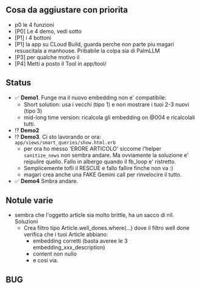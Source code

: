 ## Cosa da aggiustare con priorita

* p0 le 4 funzioni
* [P0] Le 4 demo, vedi sotto
* [P1] i 4 bottoni
* [P1] la app su CLoud Build, guarda perche non parte piu magari resuscitala a manhouse. Pribabile la colpa sia di PalmLLM
* [P3] per qualche motivo il
* [P4] Metti a posto il Tool in app/tool/

## Status

* ✅ **Demo1**. Funge ma il nuovo embedding non e' compatibile:
    * Short solution: usa i vecchi (tipo 1) e non mostrare i tuoi 2-3 nuovi (tipo 3)
    * mid-long time version: ricalcola gli embedding on @004 e ricalcolali tutti.
* ⁉️ **Demo2**
* ⁉️ **Demo3**. Ci sto lavorando or ora: `app/views/smart_queries/show.html.erb`
    * per ora ho messo 'ERORE ARTICOLO' siccome l'helper `sanitize_news` non sembra andare. Ma ovviamente la soluzione e' reipulire quello. Fallo in albergo quando il fb_loop e' ristretto.
    * Semplicemente tofli il RESCUE e fallo fallire finche non va :)
    * magari crea anche una FAKE Gemini call per rinvelocire il tutto.
* ✅ **Demo4** Smbra andare.

## Notule varie

* sembra che l'oggetto article sia molto brittle, ha un sacco di nil. Soluzioni
    * Crea filtro tipo Article.well_dones.where(...) dove il filtro well done verifica che i tuoi Article abbiano:
        - embedding corretti (basta averee le 3 embedding_xxx_description)
        - content non nullo
        - e cosi via.

## BUG
